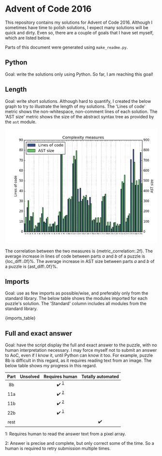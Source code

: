 # Advent of Code 2016

This repository contains my solutions for Advent of Code 2016. Although I sometimes have time to polish solutions, I expect many solutions will be quick and dirty. Even so, there are a couple of goals that I have set myself, which are listed below.

Parts of this document were generated using `make_readme.py`.

## Python

Goal: write the solutions only using Python. So far, I am reaching this goal!

## Length

Goal: write short solutions. Although hard to quantify, I created the below graph to try to illustrate the length of my solutions. The 'Lines of code' metric shows the non-whitespace, non-comment lines of each solution. The 'AST size' metric shows the size of the abstract syntax tree as provided by the `ast` module.

![Complexity measures](complexity_measures.png)

The correlation between the two measures is {metric_correlation:.2f}. The average increase in lines of code between parts _a_ and _b_ of a puzzle is {loc_diff:.0f}%. The average increase in AST size between parts _a_ and _b_ of a puzzle is {ast_diff:.0f}%. 

## Imports

Goal: use as few imports as possible/wise, and preferably only from the standard library. The below table shows the modules imported for each puzzle's solution. The 'Standard' column includes all modules from the standard library.

{imports_table}

## Full and exact answer

Goal: have the script display the full and exact answer to the puzzle, with no human interpretation necessary. I may force myself not to submit an answer to AoC, even if I know it, until Python can know it too. For example, puzzle 8b is difficult in this regard, as it requires reading text from an image. The below table shows my progress in this regard.

| Part | Unsolved | Requires human | Totally automated |
| :---: | :---: | :---: | :---: |
| 8b |  | :heavy_check_mark: <sup>[1](#footnote1)</sup> |  |
| 11a |  | :heavy_check_mark: <sup>[2](#footnote2)</sup> |  |
| 11b |  | :heavy_check_mark: <sup>[2](#footnote2)</sup> |  |
| 22b |  | :heavy_check_mark: <sup>[1](#footnote1)</sup> |  |
| rest |  |  | :heavy_check_mark: |

<a name="footnote1">1</a>: Requires human to read the answer text from a pixel array.

<a name="footnote2">2</a>: Answer is precise and complete, but only correct some of the time. So a human is required to retry submission multiple times.
